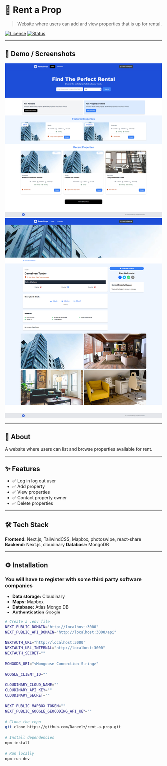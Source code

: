 # 🚀 Rent a Prop

> Website where users can add and view properties that is up for rental.

[![License](https://img.shields.io/badge/license-MIT-blue.svg)](LICENSE)
[![Status](https://img.shields.io/badge/status-repoOnly-active.svg)]()

---

## 📸 Demo / Screenshots

<p align="center">
  <img src="docs/rent-a-prop.png" alt="rent-a-prop png" width="700">
  <img src="docs/rent-a-prop2.png" alt="rent-a-prop2 png" width="700">
</p>

---

## 📜 About

A website where users can list and browse properties available for rent.

---

## ✨ Features

- ✅ Log in log out user
- ✅ Add property
- ✅ View properties
- ✅ Contact property owner
- ✅ Delete properties

---

## 🛠 Tech Stack

**Frontend:** Next.js, TailwindCSS, Mapbox, photoswipe, react-share
**Backend:** Next.js, cloudinary
**Database:** MongoDB

---

## ⚙️ Installation

### You will have to register with some third party software companies

- **Data storage:** Cloudinary
- **Maps:** Mapbox
- **Database:** Atlas Mongo DB
- **Authentication** Google

```bash
# Create a .env file
NEXT_PUBLIC_DOMAIN="http://localhost:3000"
NEXT_PUBLIC_API_DOMAIN="http://localhost:3000/api"

NEXTAUTH_URL="http://localhost:3000"
NEXTAUTH_URL_INTERNAL="http://localhost:3000"
NEXTAUTH_SECRET=""

MONGODB_URI="<Mongoose Connection String>"

GOOGLE_CLIENT_ID=""

CLOUDINARY_CLOUD_NAME=""
CLOUDINARY_API_KEY=""
CLOUDINARY_SECRET=""

NEXT_PUBLIC_MAPBOX_TOKEN=""
NEXT_PUBLIC_GOOGLE_GEOCODING_API_KEY=""

# Clone the repo
git clone https://github.com/Daneelv/rent-a-prop.git

# Install dependencies
npm install

# Run locally
npm run dev
```
